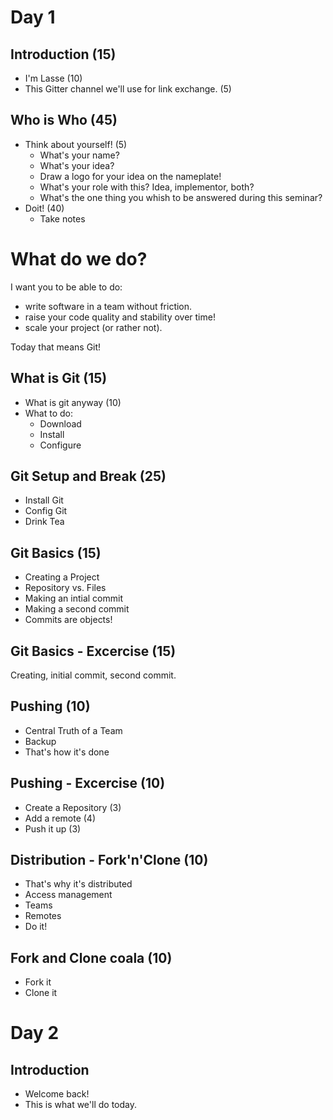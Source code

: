 # Day 1

## Introduction (15)

- I'm Lasse (10)
- This Gitter channel we'll use for link exchange. (5)

## Who is Who (45)

- Think about yourself! (5)
    - What's your name?
    - What's your idea?
    - Draw a logo for your idea on the nameplate!
    - What's your role with this? Idea, implementor, both?
    - What's the one thing you whish to be answered during this seminar?
- Doit! (40)
    - Take notes

# What do we do?

I want you to be able to do:

- write software in a team without friction.
- raise your code quality and stability over time!
- scale your project (or rather not).

Today that means Git!

## What is Git (15)

- What is git anyway (10)
- What to do:
    - Download
    - Install
    - Configure

## Git Setup and Break (25)

- Install Git
- Config Git
- Drink Tea

## Git Basics (15)

- Creating a Project
- Repository vs. Files
- Making an intial commit
- Making a second commit
- Commits are objects!

## Git Basics - Excercise (15)

Creating, initial commit, second commit.

## Pushing (10)

- Central Truth of a Team
- Backup
- That's how it's done

## Pushing - Excercise (10)

- Create a Repository (3)
- Add a remote (4)
- Push it up (3)

## Distribution - Fork'n'Clone (10)

- That's why it's distributed
- Access management
- Teams
- Remotes
- Do it!

## Fork and Clone coala (10)

- Fork it
- Clone it

# Day 2

## Introduction

- Welcome back!
- This is what we'll do today.
